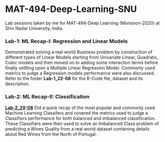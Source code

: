 # MAT-494-Deep-Learning-SNU
Lab sessions taken by me for MAT-494-Deep Learning (Monsoon-2020) at Shiv Nadar University, India. 

### Lab-1: ML Recap-I: Regression and Linear Models
Demonstrated solving a real world Business problem by construction of different types of Linear Models starting from Univariate Linear, Quadratic, Cubic models and then moved on to adding some interaction terms before finally settling upon a Multiple Linear Regression Model. Commonly used metrics to judge a Regression models performance were also discussed.    
Refer to the folder **Lab-1_22-08** for the R-Code file, dataset and its description.

### Lab-2: ML Recap-II: Classification
[**Lab-2_29-08**](www.google.com)
Did a quick recap of the most popular and commonly used Machine Learning Classifers and covered the metrics used to judge a Classifiers performance for both balanced and imbalanced classification. These Classifiers were then used to solve an Imbalanced Class problem of predicting a Wines Quality from a real world dataset containing details about Red Wines from the North of Portugal. 
